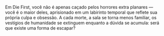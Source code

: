 Em Die First, você não é apenas caçado pelos horrores extra planares — você é o maior deles, aprisionado em um labirinto temporal que reflete sua própria culpa e obsessão. A cada morte, a sala se torna menos familiar, os vestígios de humanidade se extinguem enquanto a dúvida se acumula: será que existe uma forma de escapar?

